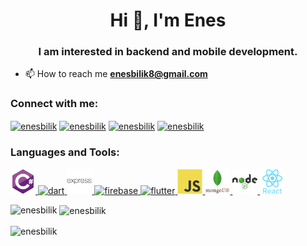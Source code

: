<h1 align="center">Hi 👋, I'm Enes</h1>
<h3 align="center">I am interested in backend and mobile development.</h3>

- 📫 How to reach me **enesbilik8@gmail.com**

<h3 align="left">Connect with me:</h3>
<p align="left">
<a href="https://www.linkedin.com/in/enes-bilik/" target="blank"><img align="center" src="https://upload.wikimedia.org/wikipedia/commons/8/81/LinkedIn_icon.svg" alt="enesbilik" height="30" width="40" /></a>
<a href="https://twitter.com/enesbilik" target="blank"><img align="center" src="https://raw.githubusercontent.com/rahuldkjain/github-profile-readme-generator/master/src/images/icons/Social/twitter.svg" alt="enesbilik" height="30" width="40" /></a>
<a href="https://www.hackerrank.com/enesbilik" target="blank"><img align="center" src="https://raw.githubusercontent.com/rahuldkjain/github-profile-readme-generator/master/src/images/icons/Social/hackerrank.svg" alt="enesbilik" height="30" width="40" /></a>
<a href="https://www.leetcode.com/enesbilik" target="blank"><img align="center" src="https://raw.githubusercontent.com/rahuldkjain/github-profile-readme-generator/master/src/images/icons/Social/leet-code.svg" alt="enesbilik" height="30" width="40" /></a>

</p>

<h3 align="left">Languages and Tools:</h3>
<p align="left"> <a href="https://www.w3schools.com/cs/" target="_blank" rel="noreferrer"> <img src="https://raw.githubusercontent.com/devicons/devicon/master/icons/csharp/csharp-original.svg" alt="csharp" width="40" height="40"/> </a> <a href="https://dart.dev" target="_blank" rel="noreferrer"> <img src="https://www.vectorlogo.zone/logos/dartlang/dartlang-icon.svg" alt="dart" width="40" height="40"/> </a> <a href="https://expressjs.com" target="_blank" rel="noreferrer"> <img src="https://raw.githubusercontent.com/devicons/devicon/master/icons/express/express-original-wordmark.svg" alt="express" width="40" height="40"/> </a> <a href="https://firebase.google.com/" target="_blank" rel="noreferrer"> <img src="https://www.vectorlogo.zone/logos/firebase/firebase-icon.svg" alt="firebase" width="40" height="40"/> </a> <a href="https://flutter.dev" target="_blank" rel="noreferrer"> <img src="https://www.vectorlogo.zone/logos/flutterio/flutterio-icon.svg" alt="flutter" width="40" height="40"/> </a> <a href="https://developer.mozilla.org/en-US/docs/Web/JavaScript" target="_blank" rel="noreferrer"> <img src="https://raw.githubusercontent.com/devicons/devicon/master/icons/javascript/javascript-original.svg" alt="javascript" width="40" height="40"/> </a> <a href="https://www.mongodb.com/" target="_blank" rel="noreferrer"> <img src="https://raw.githubusercontent.com/devicons/devicon/master/icons/mongodb/mongodb-original-wordmark.svg" alt="mongodb" width="40" height="40"/> </a> <a href="https://nodejs.org" target="_blank" rel="noreferrer"> <img src="https://raw.githubusercontent.com/devicons/devicon/master/icons/nodejs/nodejs-original-wordmark.svg" alt="nodejs" width="40" height="40"/> </a> <a href="https://reactjs.org/" target="_blank" rel="noreferrer"> <img src="https://raw.githubusercontent.com/devicons/devicon/master/icons/react/react-original-wordmark.svg" alt="react" width="40" height="40"/> </a> </p>

<p><img align="left" src="https://github-readme-stats.vercel.app/api/top-langs?username=enesbilik&show_icons=true&locale=en&layout=compact" alt="enesbilik" /></p>

<p>&nbsp;<img align="center" src="https://github-readme-stats.vercel.app/api?username=enesbilik&show_icons=true&locale=en" alt="enesbilik" /></p>

<p><img align="center" src="https://github-readme-streak-stats.herokuapp.com/?user=enesbilik&" alt="enesbilik" /></p>

